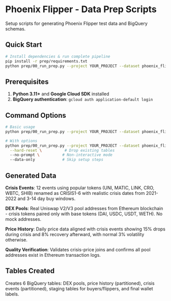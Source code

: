 # Phoenix Flipper - Data Prep Scripts

Setup scripts for generating Phoenix Flipper test data and BigQuery schemas.

## Quick Start

```bash
# Install dependencies & run complete pipeline
pip install -r prep/requirements.txt
python prep/00_run_prep.py --project YOUR_PROJECT --dataset phoenix_flipper
```

## Prerequisites

1. **Python 3.11+** and **Google Cloud SDK** installed
2. **BigQuery authentication**: `gcloud auth application-default login`

## Command Options

```bash
# Basic usage
python prep/00_run_prep.py --project YOUR_PROJECT --dataset phoenix_flipper

# With options
python prep/00_run_prep.py --project YOUR_PROJECT --dataset phoenix_flipper \
  --hard-reset \          # Drop existing tables
  --no-prompt \          # Non-interactive mode
  --data-only            # Skip setup steps
```

## Generated Data

**Crisis Events**: 12 events using popular tokens (UNI, MATIC, LINK, CRO, WBTC, SHIB) renamed as CRISIS1-6 with realistic crisis dates from 2021-2022 and 3-14 day buy windows.

**DEX Pools**: Real Uniswap V2/V3 pool addresses from Ethereum blockchain - crisis tokens paired only with base tokens (DAI, USDC, USDT, WETH). No mock addresses.

**Price History**: Daily price data aligned with crisis events showing 15% drops during crisis and 8% recovery afterward, with normal 3% volatility otherwise.

**Quality Verification**: Validates crisis-price joins and confirms all pool addresses exist in Ethereum transaction logs.

## Tables Created

Creates 6 BigQuery tables: DEX pools, price history (partitioned), crisis events (partitioned), staging tables for buyers/flippers, and final wallet labels.

